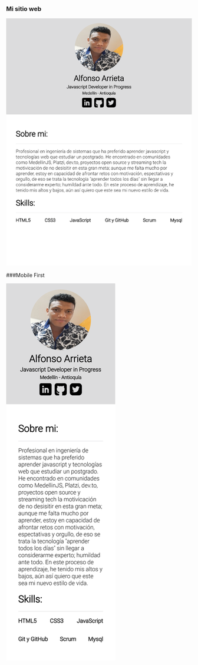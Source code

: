### Mi sitio web

[![](https://github.com/aarrieth/aarrieth.dev/blob/master/images/desktop.png)](https://github.com/aarrieth/aarrieth.dev/blob/master/images/desktop.png)

###Mobile First

[![](https://github.com/aarrieth/aarrieth.dev/blob/master/images/mobilFirts.png)](https://github.com/aarrieth/aarrieth.dev/blob/master/images/mobilFirts.png)
